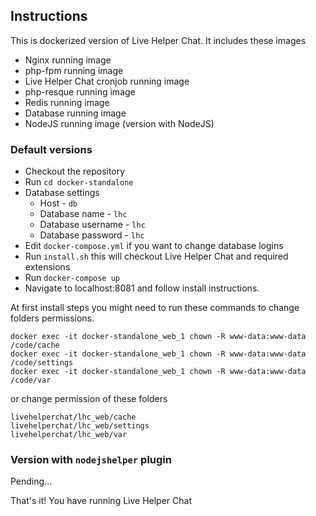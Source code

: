 ## Instructions

This is dockerized version of Live Helper Chat. It includes these images

* Nginx running image
* php-fpm running image
* Live Helper Chat cronjob running image
* php-resque running image
* Redis running image
* Database running image
* NodeJS running image (version with NodeJS)

### Default versions

* Checkout the repository
* Run `cd docker-standalone`
* Database settings
  * Host - `db` 
  * Database name - `lhc`
  * Database username - `lhc`
  * Database password - `lhc`
* Edit `docker-compose.yml` if you want to change database logins
* Run `install.sh` this will checkout Live Helper Chat and required extensions
* Run `docker-compose up`
* Navigate to localhost:8081 and follow install instructions.

At first install steps you might need to run these commands to change folders permissions.

```shell script
docker exec -it docker-standalone_web_1 chown -R www-data:www-data /code/cache
docker exec -it docker-standalone_web_1 chown -R www-data:www-data /code/settings
docker exec -it docker-standalone_web_1 chown -R www-data:www-data /code/var
```

or change permission of these folders

```
livehelperchat/lhc_web/cache
livehelperchat/lhc_web/settings
livehelperchat/lhc_web/var
```

### Version with `nodejshelper` plugin

Pending...

That's it! You have running Live Helper Chat